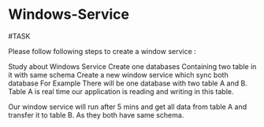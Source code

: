 # Windows-Service

#TASK

Please follow following steps to create a window service :

Study about Windows Service
Create one databases Containing two table in it with same schema
Create a new window service which sync both database
For Example
There will be one database with two table A and B. Table A is real time our application is reading and writing in this table.

Our window service will run after 5 mins and get all data from table A and transfer it to table B. As they both have same schema.
